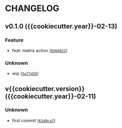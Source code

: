 # CHANGELOG



## v0.1.0 ({{cookiecutter.year}}-02-13)

### Feature

* feat: matrix action ([`0366921`](https://github.com/{{cookiecutter.github_username}}/{{cookiecutter.project_distribution_name}}/commit/03669218168adf9a7ae91b736a3ce06cb6858eae))

### Unknown

* wip ([`3a77d35`](https://github.com/{{cookiecutter.github_username}}/{{cookiecutter.project_distribution_name}}/commit/3a77d35ea6bb2d3e86b69bdfe80b58444616a85a))


## v{{cookiecutter.version}} ({{cookiecutter.year}}-02-11)

### Unknown

* first commit ([`6149ca7`](https://github.com/{{cookiecutter.github_username}}/{{cookiecutter.project_distribution_name}}/commit/6149ca73c1dd923e6dc5918dcbd99e7029dec622))
